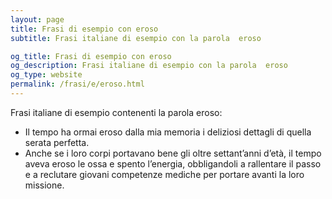 ```yaml
---
layout: page
title: Frasi di esempio con eroso 
subtitle: Frasi italiane di esempio con la parola  eroso

og_title: Frasi di esempio con eroso 
og_description: Frasi italiane di esempio con la parola  eroso
og_type: website
permalink: /frasi/e/eroso.html
---
```


Frasi italiane di esempio contenenti la parola eroso:


- Il tempo ha ormai eroso dalla mia memoria i deliziosi dettagli di quella serata perfetta.
- Anche se i loro corpi portavano bene gli oltre settant’anni d’età, il tempo aveva eroso le ossa e spento l’energia, obbligandoli a rallentare il passo e a reclutare giovani competenze mediche per portare avanti la loro missione.
